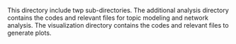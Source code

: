 This directory include twp sub-directories. The additional analysis directory contains the codes and relevant files for topic modeling and network analysis. The visualization directory contains the codes and relevant files to generate plots.
